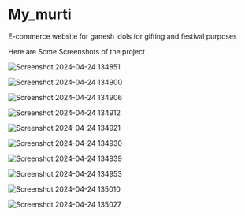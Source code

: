 # My_murti
E-commerce website for ganesh idols for gifting and festival purposes

Here are Some Screenshots of the project


![Screenshot 2024-04-24 134851](https://github.com/Abhii1506/My_murti/assets/167638420/b83dfa96-8b5b-4510-930d-96237060e6e3)


![Screenshot 2024-04-24 134900](https://github.com/Abhii1506/My_murti/assets/167638420/c1420699-6be7-4c35-b7d1-df52555e7562)


![Screenshot 2024-04-24 134906](https://github.com/Abhii1506/My_murti/assets/167638420/c7b3922c-9920-4992-b603-93ee10654a2c)


![Screenshot 2024-04-24 134912](https://github.com/Abhii1506/My_murti/assets/167638420/481fa973-0949-4f24-9c10-2d787b398665)


![Screenshot 2024-04-24 134921](https://github.com/Abhii1506/My_murti/assets/167638420/786462fb-a3ee-46f3-a3a2-336ee071b779)


![Screenshot 2024-04-24 134930](https://github.com/Abhii1506/My_murti/assets/167638420/fd455951-f48f-4235-9adc-512726d05264)


![Screenshot 2024-04-24 134939](https://github.com/Abhii1506/My_murti/assets/167638420/eaed3fc3-91eb-4c04-b6da-86fd07317a76)


![Screenshot 2024-04-24 134953](https://github.com/Abhii1506/My_murti/assets/167638420/6e2ac192-9778-4055-8e6b-15f3608b34cc)


![Screenshot 2024-04-24 135010](https://github.com/Abhii1506/My_murti/assets/167638420/aaca7217-758e-4468-93f3-d63952575840)


![Screenshot 2024-04-24 135027](https://github.com/Abhii1506/My_murti/assets/167638420/900d9493-f1aa-40a7-8408-5f91b268330e)
